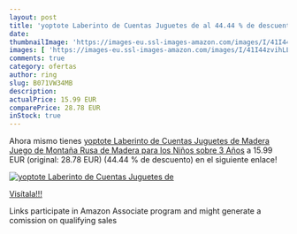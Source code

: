 ```yaml
---
layout: post
title: 'yoptote Laberinto de Cuentas Juguetes de al 44.44 % de descuento'
date: 
thumbnailImage: 'https://images-eu.ssl-images-amazon.com/images/I/41I44zvihLL._SL200_.jpg'
images: [ 'https://images-eu.ssl-images-amazon.com/images/I/41I44zvihLL._SL200_.jpg' ]
comments: true
category: ofertas
author: ring
slug: B071VW34MB
description:
actualPrice: 15.99 EUR
comparePrice: 28.78 EUR
inStock: true
---
```


Ahora mismo tienes [yoptote Laberinto de Cuentas Juguetes de Madera Juego de Montaña Rusa de Madera para los Niños sobre 3 Años](https://www.amazon.es/dp/B071VW34MB/?tag=tolees-21) a 15.99 EUR (original: 28.78 EUR) (44.44 %  de descuento) en el siguiente enlace!

[![yoptote Laberinto de Cuentas Juguetes de](https://images-eu.ssl-images-amazon.com/images/I/41I44zvihLL._SL200_.jpg)](https://www.amazon.es/dp/B071VW34MB/?tag=tolees-21)

[Visítala!!!](https://www.amazon.es/dp/B071VW34MB/?tag=tolees-21)

Links participate in Amazon Associate program and might generate a comission on qualifying sales
